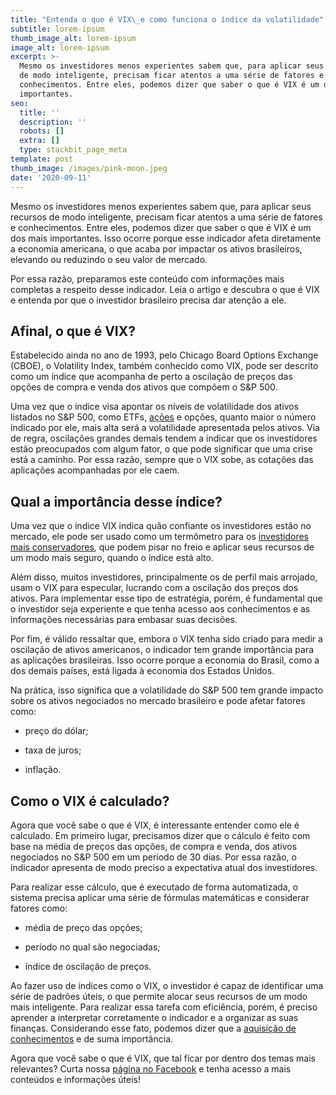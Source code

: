 ```yaml
---
title: "Entenda o que é VIX\_e como funciona o índice da volatilidade"
subtitle: lorem-ipsum
thumb_image_alt: lorem-ipsum
image_alt: lorem-ipsum
excerpt: >-
  Mesmo os investidores menos experientes sabem que, para aplicar seus recursos
  de modo inteligente, precisam ficar atentos a uma série de fatores e
  conhecimentos. Entre eles, podemos dizer que saber o que é VIX é um dos mais
  importantes.
seo:
  title: ''
  description: ''
  robots: []
  extra: []
  type: stackbit_page_meta
template: post
thumb_image: /images/pink-moon.jpeg
date: '2020-09-11'
---
```

Mesmo os investidores menos experientes sabem que, para aplicar seus recursos de modo inteligente, precisam ficar atentos a uma série de fatores e conhecimentos. Entre eles, podemos dizer que saber o que é VIX é um dos mais importantes. Isso ocorre porque esse indicador afeta diretamente a economia americana, o que acaba por impactar os ativos brasileiros, elevando ou reduzindo o seu valor de mercado.

Por essa razão, preparamos este conteúdo com informações mais completas a respeito desse indicador. Leia o artigo e descubra o que é VIX e entenda por que o investidor brasileiro precisa dar atenção a ele.

## **Afinal, o que é VIX?**

Estabelecido ainda no ano de 1993, pelo Chicago Board Options Exchange (CBOE), o Volatility Index, também conhecido como VIX, pode ser descrito como um índice que acompanha de perto a oscilação de preços das opções de compra e venda dos ativos que compõem o S\&P 500.

Uma vez que o índice visa apontar os níveis de volatilidade dos ativos listados no S\&P 500, como ETFs, [ações](https://saudemaisacao.com.br/blog/acoes-que-pagam-dividendos/) e opções, quanto maior o número indicado por ele, mais alta será a volatilidade apresentada pelos ativos. Via de regra, oscilações grandes demais tendem a indicar que os investidores estão preocupados com algum fator, o que pode significar que uma crise está a caminho. Por essa razão, sempre que o VIX sobe, as cotações das aplicações acompanhadas por ele caem.

## **Qual a importância desse índice?**

Uma vez que o índice VIX indica quão confiante os investidores estão no mercado, ele pode ser usado como um termômetro para os [investidores mais conservadores](https://saudemaisacao.com.br/blog/investidor-moderado/), que podem pisar no freio e aplicar seus recursos de um modo mais seguro, quando o índice está alto.

Além disso, muitos investidores, principalmente os de perfil mais arrojado, usam o VIX para especular, lucrando com a oscilação dos preços dos ativos. Para implementar esse tipo de estratégia, porém, é fundamental que o investidor seja experiente e que tenha acesso aos conhecimentos e as informações necessárias para embasar suas decisões.

Por fim, é válido ressaltar que, embora o VIX tenha sido criado para medir a oscilação de ativos americanos, o indicador tem grande importância para as aplicações brasileiras. Isso ocorre porque a economia do Brasil, como a dos demais países, está ligada à economia dos Estados Unidos.

Na prática, isso significa que a volatilidade do S\&P 500 tem grande impacto sobre os ativos negociados no mercado brasileiro e pode afetar fatores como:

*   preço do dólar;

*   taxa de juros;

*   inflação.

## **Como o VIX é calculado?**

Agora que você sabe o que é VIX, é interessante entender como ele é calculado. Em primeiro lugar, precisamos dizer que o cálculo é feito com base na média de preços das opções, de compra e venda, dos ativos negociados no S\&P 500 em um período de 30 dias. Por essa razão, o indicador apresenta de modo preciso a expectativa atual dos investidores.

Para realizar esse cálculo, que é executado de forma automatizada, o sistema precisa aplicar uma série de fórmulas matemáticas e considerar fatores como:

*   média de preço das opções;

*   período no qual são negociadas;

*   índice de oscilação de preços.

Ao fazer uso de índices como o VIX, o investidor é capaz de identificar uma série de padrões úteis, o que permite alocar seus recursos de um modo mais inteligente. Para realizar essa tarefa com eficiência, porém, é preciso aprender a interpretar corretamente o indicador e a organizar as suas finanças. Considerando esse fato, podemos dizer que a [aquisição de conhecimentos](https://saudemaisacao.com.br/blog/curso-de-financas/) e de suma importância.

Agora que você sabe o que é VIX, que tal ficar por dentro dos temas mais relevantes? Curta nossa [página no Facebook](https://www.facebook.com/saudemaisacao) e tenha acesso a mais conteúdos e informações úteis!
